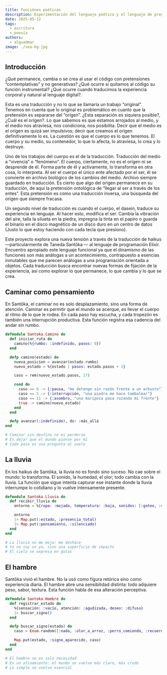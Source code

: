 ```yaml
---
title: Funciónes poéticas
description: Experimentación del lenguaje poético y el lenguaje de programación
date: 2025-05-12
tags:
  - escritura
  - poesía
authors:
  - alguadmar
image: ./sea-bg.jpg
---
```

## Introducción
¿Qué permanece, cambia o se crea al usar el código con pretensiones “contemplativas” y no generativas? ¿Qué ocurre si quitamos al código su función instrumental? ¿Qué ocurre cuando traducimos la experiencia corporal y natural al lenguaje digital?.

Esta es una traducción y no lo que se llamaría un trabajo “original”. Tenemos en cuenta que lo original es problemático en cuanto que la pretensión es separarse del “orígen”. ¿Esta separación es siquiera posible?, ¿Cuál es el orígen?. Lo que sabemos es que estamos arrojados al medio, y el medio nos atraviesa, nos condiciona, nos posibilita. Decir que el medio es el orígen es quizá ser impulsivos; decir que creamos el orígen definitivamente lo es. La cuestión es que el cuerpo es lo que tenemos. El cuerpo y su medio, su contenedor, lo que lo afecta, lo atraviesa, lo crea y lo destruye. 

Uno de los trabajos del cuerpo es el de la traducción. Traducción del medio a “vivencia” o “fenómeno”. El cuerpo, ciertamente, no es el orígen ni se desprende de él. Forma parte de él y activamente, lo transforma en otra cosa, lo interpreta. Al ser el cuerpo el único ente afectado por el ser, él se convierte en archivo biológico de los cambios del medio. Archivo siempre guardado en traducción. Es cierto que algo del origen permanece en su traducción, de aquí la pretensión ontológica de “llegar al ser a través de los entes”. Esta pretensión es como una traducción inversa, una búsqueda del orígen que siempre fracasa. 

Un segundo nivel de traducción es cuando el cuerpo, el dasein, traduce su experiencia en lenguaje. Al hacer esto, modifica el ser. Cambia la vibración del aire, talla la silueta en la piedra, impregna la tinta en el papiro o guarda el binario en el disco magnético de un disco duro en un centro de datos (Justo lo que estoy haciendo con cada tecla que presiono).

Este proyecto explora una nueva tensión a través de la traducción de haikus—particularmente de Taneda Santōka — al lenguaje de programación Elixir. Encuentro apropiado este lenguaje funcional ya que el dinamismo de las funciones son más análogas a un acontecimiento, contrapuesto a esencias inmutables que me parecen análogas a una programación orientada a objetos. Cada traducción busca encontrar nuevas formas de fijación de la experiencia, así como explorar lo que permanece, lo que cambia y lo que se crea.

## Caminar como pensamiento
En Santōka, el caminar no es solo desplazamiento, sino una forma de atención. Caminar es permitir que el mundo se acerque, es llevar el cuerpo al ritmo de lo que le rodea. En cada paso hay escucha, y cada tropezón es también una interrupción productiva. Esta función registra esa cadencia del andar sin rumbo.

```elixir
defmodule Santoka.Camino do
  def iniciar_ruta do
    camino(%{rumbo: :indefinido, pasos: 0})
  end

  defp camino(estado) do
    nueva_posicion = avanzar(estado.rumbo)
    nuevo_estado = %{estado | pasos: estado.pasos + 1}

    caso = rem(nuevo_estado.pasos, 17)

    cond do
      caso == 0 -> {:pausa, "me detengo sin razón frente a un arbusto"}
      caso == 5 -> {:interrupción, "una piedra me hace tambalear"}
      caso == 11 -> {:asombro, "una mariposa pasa rozando mi frente"}
      true -> camino(nuevo_estado)
    end
  end

  defp avanzar(:indefinido), do: :más_allá
end

# Caminar sin destino no es perderse
# Es dejar que el mundo piense por mí
# Cada paso es una pregunta al suelo

```

## La lluvia
En los haikus de Santōka, la lluvia no es fondo sino suceso. No cae sobre el mundo: lo transforma. El sonido, la humedad, el olor; todo cambia con la lluvia. La función que sigue intenta capturar ese instante donde la lluvia interrumpe lo cotidiano y lo vuelve intensamente presente.

```elixir
defmodule Santoka.Lluvia do
  def recibir_lluvia do
    entorno = %{ropa: :mojada, temperatura: :baja, sonidos: [:goteo, :viento]}

    entorno
    |> Map.put(:estado, :presencia_total)
    |> Map.put(:pensamiento, :silenciado)
  end
end

# La lluvia no me moja: me deshace
# Ya no soy un yo, sino una superficie de impacto
# El cielo se expresa en gotas
```

## El hambre
Santōka vivió el hambre. No la usó como figura retórica sino como experiencia diaria. El hambre abre una sensibilidad distinta: todo adquiere peso, sabor, textura. Esta función habla de esa alteración perceptiva.
```elixir
defmodule Santoka.Hambre do
  def registrar_estado do
    %{sensación: :vacío, atención: :agudizada, deseo: :difuso}
    |> buscar_signo()
  end

  defp buscar_signo(estado) do
    caso = Enum.random([:nada, :olor_a_arroz, :perro_comiendo, :recuerdo])

    Map.put(estado, :signo_aparecido, caso)
  end
end

# El hambre no es solo necesidad
# Es un afinamiento: el mundo se vuelve más claro, más crudo
# Lo simple se vuelve esencial
```